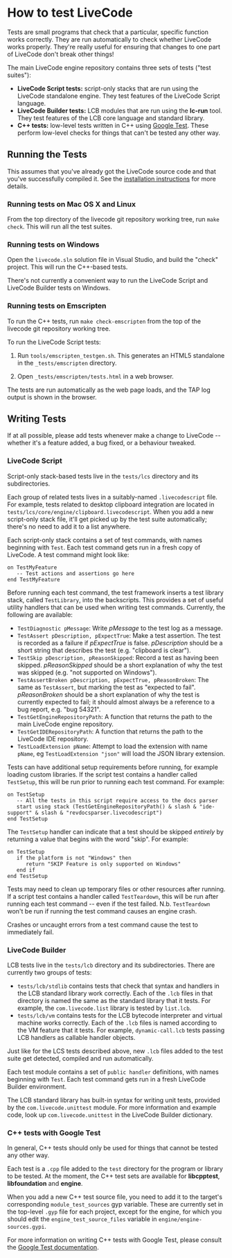 # How to test LiveCode

Tests are small programs that check that a particular, specific function works correctly.  They are run automatically to check whether LiveCode works properly.  They're really useful for ensuring that changes to one part of LiveCode don't break other things!

The main LiveCode engine repository contains three sets of tests ("test suites"):

* **LiveCode Script tests:**  script-only stacks that are run using the LiveCode standalone engine.  They test features of the LiveCode Script language.
* **LiveCode Builder tests:** LCB modules that are run using the **lc-run** tool.   They test features of the LCB core language and standard library.
* **C++ tests:** low-level tests written in C++ using [Google Test](https://github.com/google/googletest).  These perform low-level checks for things that can't be tested any other way.

## Running the Tests

This assumes that you've already got the LiveCode source code and that you've successfully compiled it.  See the [installation instructions](../README.md) for more details.

### Running tests on Mac OS X and Linux

From the top directory of the livecode git repository working tree, run `make check`.  This will run all the test suites.

### Running tests on Windows

Open the `livecode.sln` solution file in Visual Studio, and build the "check" project.  This will run the C++-based tests.

There's not currently a convenient way to run the LiveCode Script and LiveCode Builder tests on Windows.

### Running tests on Emscripten

To run the C++ tests, run `make check-emscripten` from the top of the livecode git repository working tree.

To run the LiveCode Script tests:

1) Run `tools/emscripten_testgen.sh`.  This generates an HTML5 standalone in the `_tests/emscripten` directory.

2) Open `_tests/emscripten/tests.html` in a web browser.

The tests are run automatically as the web page loads, and the TAP log
output is shown in the browser.

## Writing Tests

If at all possible, please add tests whenever make a change to LiveCode -- whether it's a feature added, a bug fixed, or a behaviour tweaked.

### LiveCode Script

Script-only stack-based tests live in the `tests/lcs` directory and its subdirectories.

Each group of related tests lives in a suitably-named `.livecodescript` file.  For example, tests related to desktop clipboard integration are located in `tests/lcs/core/engine/clipboard.livecodescript`.  When you add a new script-only stack file, it'll get picked up by the test suite automatically; there's no need to add it to a list anywhere.

Each script-only stack contains a set of test commands, with names beginning with `Test`.  Each test command gets run in a fresh copy of LiveCode.  A test command might look like:

````
on TestMyFeature
   -- Test actions and assertions go here
end TestMyFeature
````

Before running each test command, the test framework inserts a test library stack, called `TestLibrary`, into the backscripts.  This provides a set of useful utility handlers that can be used when writing test commands.  Currently, the following are available:

* `TestDiagnostic pMessage`: Write *pMessage* to the test log as a message.
* `TestAssert pDescription, pExpectTrue`: Make a test assertion.  The test is recorded as a failure if *pExpectTrue* is false.  *pDescription* should be a short string that describes the test (e.g. "clipboard is clear").
* `TestSkip pDescription, pReasonSkipped`: Record a test as having been skipped.  *pReasonSkipped* should be a short explanation of why the test was skipped (e.g. "not supported on Windows").
* `TestAssertBroken pDescription, pExpectTrue, pReasonBroken`: The same as `TestAssert`, but marking the test as "expected to fail".  *pReasonBroken* should be a short explanation of why the test is currently expected to fail; it should almost always be a reference to a bug report, e.g. "bug 54321".
* `TestGetEngineRepositoryPath`: A function that returns the path to the main LiveCode engine repository.
* `TestGetIDERepositoryPath`: A function that returns the path to the LiveCode IDE repository.
* `TestLoadExtension pName`: Attempt to load the extension with name `pName`, eg `TestLoadExtension "json"` will load the JSON library extension. 

Tests can have additional setup requirements before running, for example loading custom libraries. If the script test contains a handler called `TestSetup`, this will be run prior to running each test command. For example:
````
on TestSetup
   -- All the tests in this script require access to the docs parser
   start using stack (TestGetEngineRepositoryPath() & slash & "ide-support" & slash & "revdocsparser.livecodescript")
end TestSetup
````

The `TestSetup` handler can indicate that a test should be skipped *entirely* by returning a value that begins with the word "skip".  For example:

````
on TestSetup
   if the platform is not "Windows" then
      return "SKIP Feature is only supported on Windows"
   end if
end TestSetup
````

Tests may need to clean up temporary files or other resources after running.  If a script test contains a handler called `TestTeardown`, this will be run after running each test command -- even if the test failed.  N.b. `TestTeardown` won't be run if running the test command causes an engine crash.

Crashes or uncaught errors from a test command cause the test to immediately fail.

### LiveCode Builder

LCB tests live in the `tests/lcb` directory and its subdirectories.  There are currently two groups of tests:

* `tests/lcb/stdlib` contains tests that check that syntax and handlers in the LCB standard library work correctly.  Each of the `.lcb` files in that directory is named the same as the standard library that it tests.  For example, the `com.livecode.list` library is tested by `list.lcb`.
* `tests/lcb/vm` contains tests for the LCB bytecode interpreter and virtual machine works correctly.  Each of the `.lcb` files is named according to the VM feature that it tests.  For example, `dynamic-call.lcb` tests passing LCB handlers as callable handler objects.

Just like for the LCS tests described above, new `.lcb` files added to the test suite get detected, compiled and run automatically.

Each test module contains a set of `public handler` definitions, with names beginning with `Test`.  Each test command gets run in a fresh LiveCode Builder environment.

The LCB standard library has built-in syntax for writing unit tests, provided by the `com.livecode.unittest` module.  For more information and example code, look up `com.livecode.unittest` in the LiveCode Builder dictionary.

### C++ tests with Google Test

In general, C++ tests should only be used for things that cannot be tested any other way.

Each test is a `.cpp` file added to the `test` directory for the program or library to be tested.  At the moment, the C++ test sets are available for **libcpptest**, **libfoundation** and **engine**.

When you add a new C++ test source file, you need to add it to the target's corresponding `module_test_sources` gyp variable.  These are currently set in the top-level `.gyp` file for each project, except for the engine, for which you should edit the `engine_test_source_files` variable in `engine/engine-sources.gypi`.

For more information on writing C++ tests with Google Test, please consult the [Google Test documentation](https://github.com/google/googletest/blob/master/googletest/docs/Documentation.md).
